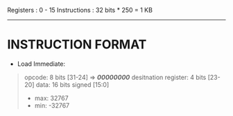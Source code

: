 Registers : 0 - 15
Instructions : 32 bits * 250 = 1 KB

---

<!-- (31)00000000(24) (23)0000(20) (19)0000(16) (15)0000(12) (11)0000(8) (7)0000(4) (3)0000(0) -->

# INSTRUCTION FORMAT

- Load Immediate: 
> opcode: 8 bits [31-24] => ***00000000***
> desitnation register: 4 bits [23-20] 
> data: 16 bits signed [15:0]
>- max: 32767
>- min: -32767